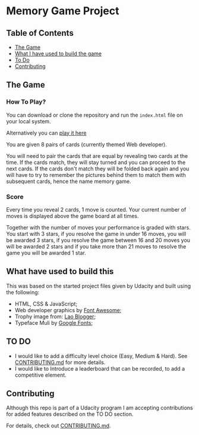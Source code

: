 # Memory Game Project

## Table of Contents

* [The Game](#thegame)
* [What I have used to build the game](#tools)
* [To Do](#todo)
* [Contributing](#contributing)


## <a name="thegame"></a>The Game

### How To Play?

You can download or clone the repository and run the `index.html` file on your local system.

Alternatively you can [play it here](https://joelcantero.github.io/fend-project-memory-game/)

You are given 8 pairs of cards (currently themed Web developer).

You will need to pair the cards that are equal by revealing two cards at the time. If the cards match, they will stay turned and you can proceed to the next cards. If the cards don't match they will be folded back again and you will have to try to remember the pictures behind them to match them with subsequent cards, hence the name memory game.

### Score

Every time you reveal 2 cards, 1 move is counted. Your current number of moves is displayed above the game board at all times.

Together with the number of moves your performance is graded with stars. You start with 3 stars, if you resolve the game in under 16 moves, you will be awarded 3 stars, if you resolve the game between 16 and 20 moves you will be awarded 2 stars and if you take more than 21 moves to resolve the game you will be awarded 1 star.

## <a name="tools"></a>What have used to build this

This was based on the started project files given by Udacity and built using the following:

  * HTML, CSS & JavaScript;
  * Web developer graphics by [Font Awesome](https://fontawesome.com/);
  * Trophy image from: [Lao Blogger](http://laoblogger.com);
  * Typeface Muli by [Google Fonts](https://fonts.google.com);

## <a name="todo"></a>TO DO

 * I would like to add a difficulty level choice (Easy, Medium & Hard). See [CONTRIBUTING.md](CONTRIBUTING.md) for more details.
 * I would like to Introduce a leaderboard that can be recorded, to add a competitive element.

## Contributing

Although this repo is part of a Udacity program I am accepting contributions for added features described on the TO DO section.

For details, check out [CONTRIBUTING.md](CONTRIBUTING.md).
